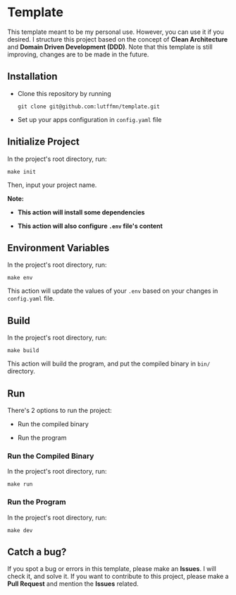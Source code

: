 # Template

This template meant to be my personal use. However, you can use it if you desired. I structure this project based on the concept of **Clean Architecture** and **Domain Driven Development (DDD)**. Note that this template is still improving, changes are to be made in the future. 

## Installation

- Clone this repository by running  
  
  ```shell
  git clone git@github.com:lutffmn/template.git
  ```

- Set up your apps configuration in ``config.yaml`` file

## Initialize Project

In the project's root directory, run:

```shell
make init
```

Then, input your project name.

**Note:**

- **This action will install some dependencies**

- **This action will also configure ``.env`` file's content**



## Environment Variables

In the project's root directory, run:

```shell
make env
```

This action will update the values of your ``.env`` based on your changes in ``config.yaml`` file.



## Build

In the project's root directory, run:

```shell
make build
```

This action will build the program, and put the compiled binary in ``bin/`` directory.

## Run

There's 2 options to run the project:

- Run the compiled binary

- Run the program

### Run the Compiled Binary

In the project's root directory, run:

```shell
make run
```

### Run the Program

In the project's root directory, run:

```shell
make dev
```

## Catch a bug?

If you spot a bug or errors in this template, please make an **Issues**. I will check it, and solve it. If you want to contribute to this project, please make a **Pull Request** and mention the **Issues** related.
